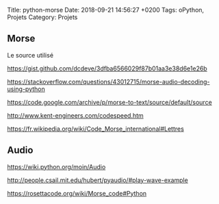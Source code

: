 Title:  python-morse
Date:   2018-09-21 14:56:27 +0200
Tags: oPython, Projets
Category: Projets


## Morse

Le source utilisé

<https://gist.github.com/dcdeve/3dfba6566029f87b01aa3e38d6e1e26b>

<https://stackoverflow.com/questions/43012715/morse-audio-decoding-using-python>

<https://code.google.com/archive/p/morse-to-text/source/default/source>

<http://www.kent-engineers.com/codespeed.htm>

<https://fr.wikipedia.org/wiki/Code_Morse_international#Lettres>

## Audio

<https://wiki.python.org/moin/Audio>

<http://people.csail.mit.edu/hubert/pyaudio/#play-wave-example>

<https://rosettacode.org/wiki/Morse_code#Python>

